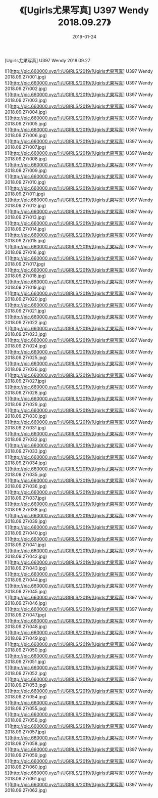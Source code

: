 ﻿---
layout: post
title:  《[Ugirls尤果写真] U397 Wendy 2018.09.27》
date:   2019-01-24
img: http://pic.660000.xyz/1:/UGIRLS/2019/[Ugirls尤果写真] U397 Wendy 2018.09.27/000.jpg
categories: [美女, 清纯, 唯美]
---

[Ugirls尤果写真] U397 Wendy 2018.09.27

 ![](http://pic.660000.xyz/1:/UGIRLS/2019/[Ugirls尤果写真] U397 Wendy 2018.09.27/001.jpg) <br>![](http://pic.660000.xyz/1:/UGIRLS/2019/[Ugirls尤果写真] U397 Wendy 2018.09.27/002.jpg) <br>![](http://pic.660000.xyz/1:/UGIRLS/2019/[Ugirls尤果写真] U397 Wendy 2018.09.27/003.jpg) <br>![](http://pic.660000.xyz/1:/UGIRLS/2019/[Ugirls尤果写真] U397 Wendy 2018.09.27/004.jpg) <br>![](http://pic.660000.xyz/1:/UGIRLS/2019/[Ugirls尤果写真] U397 Wendy 2018.09.27/005.jpg) <br>![](http://pic.660000.xyz/1:/UGIRLS/2019/[Ugirls尤果写真] U397 Wendy 2018.09.27/006.jpg) <br>![](http://pic.660000.xyz/1:/UGIRLS/2019/[Ugirls尤果写真] U397 Wendy 2018.09.27/007.jpg) <br>![](http://pic.660000.xyz/1:/UGIRLS/2019/[Ugirls尤果写真] U397 Wendy 2018.09.27/008.jpg) <br>![](http://pic.660000.xyz/1:/UGIRLS/2019/[Ugirls尤果写真] U397 Wendy 2018.09.27/009.jpg) <br>![](http://pic.660000.xyz/1:/UGIRLS/2019/[Ugirls尤果写真] U397 Wendy 2018.09.27/010.jpg) <br>![](http://pic.660000.xyz/1:/UGIRLS/2019/[Ugirls尤果写真] U397 Wendy 2018.09.27/011.jpg) <br>![](http://pic.660000.xyz/1:/UGIRLS/2019/[Ugirls尤果写真] U397 Wendy 2018.09.27/012.jpg) <br>![](http://pic.660000.xyz/1:/UGIRLS/2019/[Ugirls尤果写真] U397 Wendy 2018.09.27/013.jpg) <br>![](http://pic.660000.xyz/1:/UGIRLS/2019/[Ugirls尤果写真] U397 Wendy 2018.09.27/014.jpg) <br>![](http://pic.660000.xyz/1:/UGIRLS/2019/[Ugirls尤果写真] U397 Wendy 2018.09.27/015.jpg) <br>![](http://pic.660000.xyz/1:/UGIRLS/2019/[Ugirls尤果写真] U397 Wendy 2018.09.27/016.jpg) <br>![](http://pic.660000.xyz/1:/UGIRLS/2019/[Ugirls尤果写真] U397 Wendy 2018.09.27/017.jpg) <br>![](http://pic.660000.xyz/1:/UGIRLS/2019/[Ugirls尤果写真] U397 Wendy 2018.09.27/018.jpg) <br>![](http://pic.660000.xyz/1:/UGIRLS/2019/[Ugirls尤果写真] U397 Wendy 2018.09.27/019.jpg) <br>![](http://pic.660000.xyz/1:/UGIRLS/2019/[Ugirls尤果写真] U397 Wendy 2018.09.27/020.jpg) <br>![](http://pic.660000.xyz/1:/UGIRLS/2019/[Ugirls尤果写真] U397 Wendy 2018.09.27/021.jpg) <br>![](http://pic.660000.xyz/1:/UGIRLS/2019/[Ugirls尤果写真] U397 Wendy 2018.09.27/022.jpg) <br>![](http://pic.660000.xyz/1:/UGIRLS/2019/[Ugirls尤果写真] U397 Wendy 2018.09.27/023.jpg) <br>![](http://pic.660000.xyz/1:/UGIRLS/2019/[Ugirls尤果写真] U397 Wendy 2018.09.27/024.jpg) <br>![](http://pic.660000.xyz/1:/UGIRLS/2019/[Ugirls尤果写真] U397 Wendy 2018.09.27/025.jpg) <br>![](http://pic.660000.xyz/1:/UGIRLS/2019/[Ugirls尤果写真] U397 Wendy 2018.09.27/026.jpg) <br>![](http://pic.660000.xyz/1:/UGIRLS/2019/[Ugirls尤果写真] U397 Wendy 2018.09.27/027.jpg) <br>![](http://pic.660000.xyz/1:/UGIRLS/2019/[Ugirls尤果写真] U397 Wendy 2018.09.27/028.jpg) <br>![](http://pic.660000.xyz/1:/UGIRLS/2019/[Ugirls尤果写真] U397 Wendy 2018.09.27/029.jpg) <br>![](http://pic.660000.xyz/1:/UGIRLS/2019/[Ugirls尤果写真] U397 Wendy 2018.09.27/030.jpg) <br>![](http://pic.660000.xyz/1:/UGIRLS/2019/[Ugirls尤果写真] U397 Wendy 2018.09.27/031.jpg) <br>![](http://pic.660000.xyz/1:/UGIRLS/2019/[Ugirls尤果写真] U397 Wendy 2018.09.27/032.jpg) <br>![](http://pic.660000.xyz/1:/UGIRLS/2019/[Ugirls尤果写真] U397 Wendy 2018.09.27/033.jpg) <br>![](http://pic.660000.xyz/1:/UGIRLS/2019/[Ugirls尤果写真] U397 Wendy 2018.09.27/034.jpg) <br>![](http://pic.660000.xyz/1:/UGIRLS/2019/[Ugirls尤果写真] U397 Wendy 2018.09.27/035.jpg) <br>![](http://pic.660000.xyz/1:/UGIRLS/2019/[Ugirls尤果写真] U397 Wendy 2018.09.27/036.jpg) <br>![](http://pic.660000.xyz/1:/UGIRLS/2019/[Ugirls尤果写真] U397 Wendy 2018.09.27/037.jpg) <br>![](http://pic.660000.xyz/1:/UGIRLS/2019/[Ugirls尤果写真] U397 Wendy 2018.09.27/038.jpg) <br>![](http://pic.660000.xyz/1:/UGIRLS/2019/[Ugirls尤果写真] U397 Wendy 2018.09.27/039.jpg) <br>![](http://pic.660000.xyz/1:/UGIRLS/2019/[Ugirls尤果写真] U397 Wendy 2018.09.27/040.jpg) <br>![](http://pic.660000.xyz/1:/UGIRLS/2019/[Ugirls尤果写真] U397 Wendy 2018.09.27/041.jpg) <br>![](http://pic.660000.xyz/1:/UGIRLS/2019/[Ugirls尤果写真] U397 Wendy 2018.09.27/042.jpg) <br>![](http://pic.660000.xyz/1:/UGIRLS/2019/[Ugirls尤果写真] U397 Wendy 2018.09.27/043.jpg) <br>![](http://pic.660000.xyz/1:/UGIRLS/2019/[Ugirls尤果写真] U397 Wendy 2018.09.27/044.jpg) <br>![](http://pic.660000.xyz/1:/UGIRLS/2019/[Ugirls尤果写真] U397 Wendy 2018.09.27/045.jpg) <br>![](http://pic.660000.xyz/1:/UGIRLS/2019/[Ugirls尤果写真] U397 Wendy 2018.09.27/046.jpg) <br>![](http://pic.660000.xyz/1:/UGIRLS/2019/[Ugirls尤果写真] U397 Wendy 2018.09.27/047.jpg) <br>![](http://pic.660000.xyz/1:/UGIRLS/2019/[Ugirls尤果写真] U397 Wendy 2018.09.27/048.jpg) <br>![](http://pic.660000.xyz/1:/UGIRLS/2019/[Ugirls尤果写真] U397 Wendy 2018.09.27/049.jpg) <br>![](http://pic.660000.xyz/1:/UGIRLS/2019/[Ugirls尤果写真] U397 Wendy 2018.09.27/050.jpg) <br>![](http://pic.660000.xyz/1:/UGIRLS/2019/[Ugirls尤果写真] U397 Wendy 2018.09.27/051.jpg) <br>![](http://pic.660000.xyz/1:/UGIRLS/2019/[Ugirls尤果写真] U397 Wendy 2018.09.27/052.jpg) <br>![](http://pic.660000.xyz/1:/UGIRLS/2019/[Ugirls尤果写真] U397 Wendy 2018.09.27/053.jpg) <br>![](http://pic.660000.xyz/1:/UGIRLS/2019/[Ugirls尤果写真] U397 Wendy 2018.09.27/054.jpg) <br>![](http://pic.660000.xyz/1:/UGIRLS/2019/[Ugirls尤果写真] U397 Wendy 2018.09.27/055.jpg) <br>![](http://pic.660000.xyz/1:/UGIRLS/2019/[Ugirls尤果写真] U397 Wendy 2018.09.27/056.jpg) <br>![](http://pic.660000.xyz/1:/UGIRLS/2019/[Ugirls尤果写真] U397 Wendy 2018.09.27/057.jpg) <br>![](http://pic.660000.xyz/1:/UGIRLS/2019/[Ugirls尤果写真] U397 Wendy 2018.09.27/058.jpg) <br>![](http://pic.660000.xyz/1:/UGIRLS/2019/[Ugirls尤果写真] U397 Wendy 2018.09.27/059.jpg) <br>![](http://pic.660000.xyz/1:/UGIRLS/2019/[Ugirls尤果写真] U397 Wendy 2018.09.27/060.jpg) <br>![](http://pic.660000.xyz/1:/UGIRLS/2019/[Ugirls尤果写真] U397 Wendy 2018.09.27/061.jpg) <br>![](http://pic.660000.xyz/1:/UGIRLS/2019/[Ugirls尤果写真] U397 Wendy 2018.09.27/062.jpg) <br>